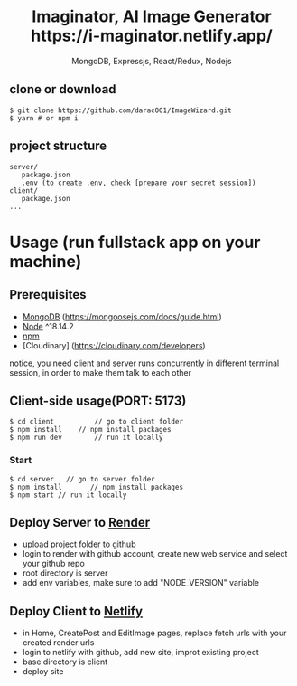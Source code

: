 <h1 align="center">
Imaginator, AI Image Generator 
https://i-maginator.netlify.app/
</h1>
<p align="center">
MongoDB, Expressjs, React/Redux, Nodejs
</p>


## clone or download
```terminal
$ git clone https://github.com/darac001/ImageWizard.git
$ yarn # or npm i
```

## project structure
```terminal
server/
   package.json
   .env (to create .env, check [prepare your secret session])
client/
   package.json
...
```

# Usage (run fullstack app on your machine)

## Prerequisites
- [MongoDB](https://www.mongodb.com/) (https://mongoosejs.com/docs/guide.html)
- [Node](https://nodejs.org/en/download/) ^18.14.2
- [npm](https://nodejs.org/en/download/package-manager/)
- [Cloudinary] (https://cloudinary.com/developers)

notice, you need client and server runs concurrently in different terminal session, in order to make them talk to each other

## Client-side usage(PORT: 5173)
```terminal
$ cd client          // go to client folder
$ npm install    // npm install packages
$ npm run dev        // run it locally

```


### Start

```terminal
$ cd server   // go to server folder
$ npm install       // npm install packages
$ npm start // run it locally
```

## Deploy Server to [Render](https://render.com/)
- upload project folder to github
- login to render with github account, create new web service and select your github repo
- root directory is server
- add env variables, make sure to add "NODE_VERSION" variable

## Deploy Client to [Netlify](https://www.netlify.com/)
- in Home, CreatePost and EditImage pages, replace fetch urls with your created render urls
- login to netlify with github, add new site, improt existing project
- base directory is client
- deploy site


